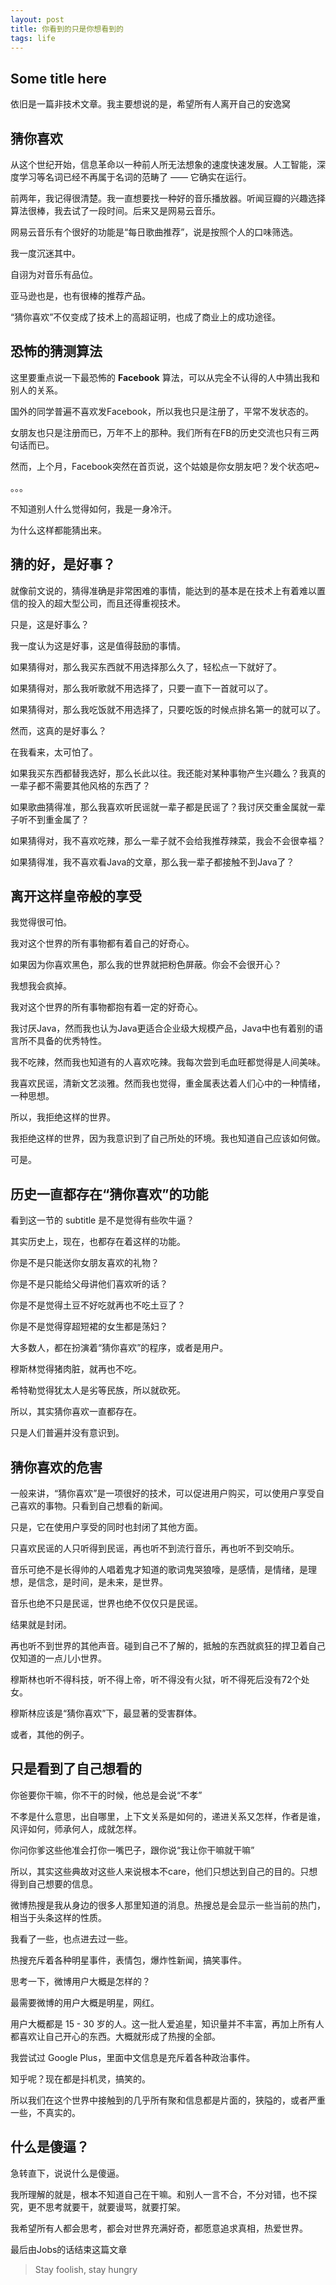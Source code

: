 ```yaml
---
layout: post
title: 你看到的只是你想看到的
tags: life
---
```



## Some title here

依旧是一篇非技术文章。我主要想说的是，希望所有人离开自己的安逸窝

## 猜你喜欢

从这个世纪开始，信息革命以一种前人所无法想象的速度快速发展。人工智能，深度学习等名词已经不再属于名词的范畴了 —— 它确实在运行。

前两年，我记得很清楚。我一直想要找一种好的音乐播放器。听闻豆瓣的兴趣选择算法很棒，我去试了一段时间。后来又是网易云音乐。

网易云音乐有个很好的功能是“每日歌曲推荐”，说是按照个人的口味筛选。

我一度沉迷其中。

自诩为对音乐有品位。

亚马逊也是，也有很棒的推荐产品。

“猜你喜欢”不仅变成了技术上的高超证明，也成了商业上的成功途径。

## 恐怖的猜测算法

这里要重点说一下最恐怖的 **Facebook** 算法，可以从完全不认得的人中猜出我和别人的关系。

国外的同学普遍不喜欢发Facebook，所以我也只是注册了，平常不发状态的。

女朋友也只是注册而已，万年不上的那种。我们所有在FB的历史交流也只有三两句话而已。

然而，上个月，Facebook突然在首页说，这个姑娘是你女朋友吧？发个状态吧~

。。。

不知道别人什么觉得如何，我是一身冷汗。

为什么这样都能猜出来。

## 猜的好，是好事？

就像前文说的，猜得准确是非常困难的事情，能达到的基本是在技术上有着难以置信的投入的超大型公司，而且还得重视技术。

只是，这是好事么？

我一度认为这是好事，这是值得鼓励的事情。

如果猜得对，那么我买东西就不用选择那么久了，轻松点一下就好了。

如果猜得对，那么我听歌就不用选择了，只要一直下一首就可以了。

如果猜得对，那么我吃饭就不用选择了，只要吃饭的时候点排名第一的就可以了。

然而，这真的是好事么？

在我看来，太可怕了。

如果我买东西都替我选好，那么长此以往。我还能对某种事物产生兴趣么？我真的一辈子都不需要其他风格的东西了？

如果歌曲猜得准，那么我喜欢听民谣就一辈子都是民谣了？我讨厌交重金属就一辈子听不到重金属了？

如果猜得对，我不喜欢吃辣，那么一辈子就不会给我推荐辣菜，我会不会很幸福？

如果猜得准，我不喜欢看Java的文章，那么我一辈子都接触不到Java了？

## 离开这样皇帝般的享受

我觉得很可怕。

我对这个世界的所有事物都有着自己的好奇心。

如果因为你喜欢黑色，那么我的世界就把粉色屏蔽。你会不会很开心？

我想我会疯掉。

我对这个世界的所有事物都抱有着一定的好奇心。

我讨厌Java，然而我也认为Java更适合企业级大规模产品，Java中也有着别的语言所不具备的优秀特性。

我不吃辣，然而我也知道有的人喜欢吃辣。我每次尝到毛血旺都觉得是人间美味。

我喜欢民谣，清新文艺淡雅。然而我也觉得，重金属表达着人们心中的一种情绪，一种思想。

所以，我拒绝这样的世界。

我拒绝这样的世界，因为我意识到了自己所处的环境。我也知道自己应该如何做。

可是。

## 历史一直都存在“猜你喜欢”的功能

看到这一节的 subtitle 是不是觉得有些吹牛逼？

其实历史上，现在，也都存在着这样的功能。

你是不是只能送你女朋友喜欢的礼物？

你是不是只能给父母讲他们喜欢听的话？

你是不是觉得土豆不好吃就再也不吃土豆了？

你是不是觉得穿超短裙的女生都是荡妇？

大多数人，都在扮演着“猜你喜欢”的程序，或者是用户。

穆斯林觉得猪肉脏，就再也不吃。

希特勒觉得犹太人是劣等民族，所以就砍死。

所以，其实猜你喜欢一直都存在。

只是人们普遍并没有意识到。

## 猜你喜欢的危害

一般来讲，“猜你喜欢”是一项很好的技术，可以促进用户购买，可以使用户享受自己喜欢的事物。只看到自己想看的新闻。

只是，它在使用户享受的同时也封闭了其他方面。

只喜欢民谣的人只听得到民谣，再也听不到流行音乐，再也听不到交响乐。

音乐可绝不是长得帅的人唱着鬼才知道的歌词鬼哭狼嚎，是感情，是情绪，是理想，是信念，是时间，是未来，是世界。

音乐也绝不只是民谣，世界也绝不仅仅只是民谣。

结果就是封闭。

再也听不到世界的其他声音。碰到自己不了解的，抵触的东西就疯狂的捍卫着自己仅知道的一点儿小世界。

穆斯林也听不得科技，听不得上帝，听不得没有火狱，听不得死后没有72个处女。

穆斯林应该是“猜你喜欢”下，最显著的受害群体。

或者，其他的例子。

## 只是看到了自己想看的

你爸要你干嘛，你不干的时候，他总是会说“不孝”

不孝是什么意思，出自哪里，上下文关系是如何的，递进关系又怎样，作者是谁，风评如何，师承何人，成就怎样。

你问你爹这些他准会打你一嘴巴子，跟你说“我让你干嘛就干嘛”

所以，其实这些典故对这些人来说根本不care，他们只想达到自己的目的。只想得到自己想要的信息。

微博热搜是我从身边的很多人那里知道的消息。热搜总是会显示一些当前的热门，相当于头条这样的性质。

我看了一些，也点进去过一些。

热搜充斥着各种明星事件，表情包，爆炸性新闻，搞笑事件。

思考一下，微博用户大概是怎样的？

最需要微博的用户大概是明星，网红。

用户大概都是 15 - 30 岁的人。这一批人爱追星，知识量并不丰富，再加上所有人都喜欢让自己开心的东西。大概就形成了热搜的全部。

我尝试过 Google Plus，里面中文信息是充斥着各种政治事件。

知乎呢？现在都是抖机灵，搞笑的。

所以我们在这个世界中接触到的几乎所有聚和信息都是片面的，狭隘的，或者严重一些，不真实的。

## 什么是傻逼？

急转直下，说说什么是傻逼。

我所理解的就是，根本不知道自己在干嘛。和别人一言不合，不分对错，也不探究，更不思考就要干，就要谩骂，就要打架。

我希望所有人都会思考，都会对世界充满好奇，都愿意追求真相，热爱世界。

最后由Jobs的话结束这篇文章

> Stay foolish, stay hungry

